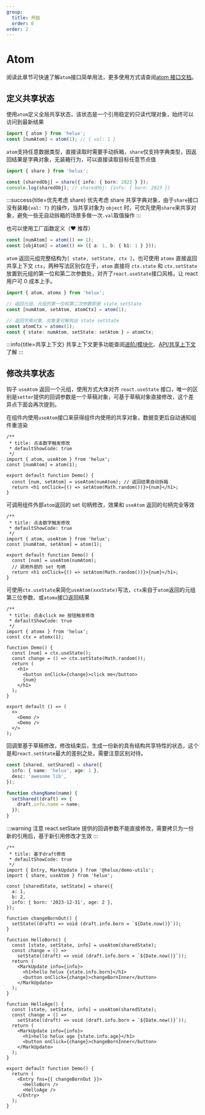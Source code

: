 ```yaml
---
group:
  title: 开始
  order: 0
order: 2
---
```


# Atom

阅读此章节可快速了解`atom`接口简单用法，更多使用方式请查阅[atom 接口文档](/api/base/atom)。

## 定义共享状态

使用`atom`定义全局共享状态，该状态是一个引用稳定的只读代理对象，始终可以访问到最新结果

```ts
import { atom } from 'helux';
const [numAtom] = atom(1); // { val: 1 }
```

`atom`支持任意数据类型，直接读取时需要手动拆箱，`share`仅支持字典类型，因返回结果是字典对象，无装箱行为，可以直接读取目标任意节点值

```ts
import { share } from 'helux';

const [sharedObj] = share({ info: { born: 2023 } });
console.log(sharedObj); // sharedObj: {info: { born: 2023 }}
```

:::success{title=优先考虑 share}
优先考虑 share 共享字典对象，由于`share`接口没有装箱`{val: T}` 的操作，当共享对象为 `object` 时，可优先使用`share`来共享对象，避免一些无自动拆箱的场景多做一次`.val`取值操作
:::

也可以使用工厂函数定义（❤️ 推荐）

```ts
const [numAtom] = atom(() => 1);
const [objAtom] = atom(() => ({ a: 1, b: { b1: 1 } }));
```

`atom` 返回元组完整结构为`[ state, setState, ctx ]`，也可使用 `atomx` 直接返回共享上下文 `ctx`，两种写法区别仅在于，`atom` 直接将 `ctx.state` 和 `ctx.setState` 放置到元组的第一位和第二次参数处，对齐了`react.useState`接口风格，让 react 用户可 0 成本上手。

```ts
import { atom, atomx } from 'helux';

// 返回元组，元组的第一位和第二次参数即是 state setState
const [numAtom, setAtom, atomCtx] = atom(1);

// 返回字典对象，对象里可解构出 state setState
const atomCtx = atomx(1);
const { state: numAtom, setState: setAtom } = atomCtx;
```

:::info{title=共享上下文}
共享上下文更多功能查阅[进阶/模块化](/guide/modular)、[API/共享上下文](api/atom-ctx)了解
:::

## 修改共享状态

钩子 `useAtom` 返回一个元组，使用方式大体对齐 `react.useState` 接口，唯一的区别是`setter`提供的回调参数是一个草稿对象，可基于草稿对象直接修改，这个差异点下面会再次提到。

在组件内使用`useAtom`接口来获得组件内使用的共享对象，数据变更后自动通知组件重渲染

```tsx
/**
 * title: 点击数字触发修改
 * defaultShowCode: true
 */
import { atom, useAtom } from 'helux';
const [numAtom] = atom(1);

export default function Demo() {
  const [num, setAtom] = useAtom(numAtom); // 返回结果自动拆箱
  return <h1 onClick={() => setAtom(Math.random())}>{num}</h1>;
}
```

可调用组件外部`atom`返回的 set 句柄修改，效果和 `useAtom` 返回的句柄完全等效

```tsx
/**
 * title: 点击数字触发修改
 * defaultShowCode: true
 */
import { atom, useAtom } from 'helux';
const [numAtom, setAtom] = atom(1);

export default function Demo() {
  const [num] = useAtom(numAtom);
  // 调用外部的 set 句柄
  return <h1 onClick={() => setAtom(Math.random())}>{num}</h1>;
}
```

可使用`ctx.useState`来简化`useAtom(xxxState)`写法，`ctx`来自于`atom`返回的元组第三位参数、或`atomx`接口返回结果

```tsx
/**
 * title: 点击click me 按钮触发修改
 * defaultShowCode: true
 */
import { atomx } from 'helux';
const ctx = atomx(1);

function Demo() {
  const [num] = ctx.useState();
  const change = () => ctx.setState(Math.random());
  return (
    <h1>
      <button onClick={change}>click me</button>
      {num}
    </h1>
  );
}

export default () => (
  <>
    <Demo />
    <Demo />
  </>
);
```

回调里基于草稿修改，修改结束后，生成一份新的具有结构共享特性的状态，这个是和`react.setState`最大的差别之处，需要注意区别对待。

```ts | pure
const [shared, setShared] = share({
  info: { name: 'helux', age: 1 },
  desc: 'awesome lib',
});

function changName(name) {
  setShared((draft) => {
    draft.info.name = name;
  });
}
```

:::warning
注意 react.setState 提供的回调参数不能直接修改，需要拷贝为一份新的引用后，基于新引用修改才生效
:::

```tsx
/**
 * title: 基于draft修改
 * defaultShowCode: true
 */
import { Entry, MarkUpdate } from '@helux/demo-utils';
import { share, useAtom } from 'helux';

const [sharedState, setState] = share({
  a: 1,
  b: 2,
  info: { born: '2023-12-31', age: 2 },
});

function changeBornOut() {
  setState((draft) => void (draft.info.born = `${Date.now()}`));
}

function HelloBorn() {
  const [state, setState, info] = useAtom(sharedState);
  const change = () =>
    setState((draft) => void (draft.info.born = `${Date.now()}`));
  return (
    <MarkUpdate info={info}>
      <h1>hello helux {state.info.born}</h1>
      <button onClick={change}>changeBornInner</button>
    </MarkUpdate>
  );
}

function HelloAge() {
  const [state, setState, info] = useAtom(sharedState);
  const change = () =>
    setState((draft) => void (draft.info.born = `${Date.now()}`));
  return (
    <MarkUpdate info={info}>
      <h1>hello helux age {state.info.age}</h1>
      <button onClick={change}>changeBornInner</button>
    </MarkUpdate>
  );
}

export default function Demo() {
  return (
    <Entry fns={{ changeBornOut }}>
      <HelloBorn />
      <HelloAge />
    </Entry>
  );
}
```
